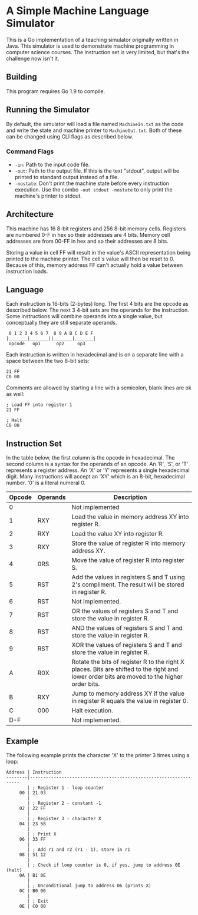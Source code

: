 # A Simple Machine Language Simulator

This is a Go implementation of a teaching simulator originally written in Java. This simulator is used to demonstrate machine programming in computer science courses. The instruction set is very limited, but that's the challenge now isn't it.

## Building

This program requires Go 1.9 to compile.

## Running the Simulator

By default, the simulator will load a file named `MachineIn.txt` as the code and write the state and machine printer to `MachineOut.txt`. Both of these can be changed using CLI flags as described below.

### Command Flags

- `-in`: Path to the input code file.
- `-out`: Path to the output file. If this is the text "stdout", output will be printed to standard output instead of a file.
- `-nostate`: Don't print the machine state before every instruction execution. Use the combo `-out stdout -nostate` to only print the machine's printer to stdout.

## Architecture

This machine has 16 8-bit registers and 256 8-bit memory cells. Registers are numbered 0-F in hex so their addresses are 4 bits. Memory cell addresses are from 00-FF in hex and so their addresses are 8 bits.

Storing a value in cell FF will result in the value's ASCII representation being printed to the machine printer. The cell's value will then be reset to 0. Because of this, memory address FF can't actually hold a value between instruction loads.

## Language

Each instruction is 16-bits (2-bytes) long. The first 4 bits are the opcode as described below. The next 3 4-bit sets are the operands for the instruction. Some instructions will combine operands into a single value, but conceptually they are still separate operands.

```
 0 1 2 3 4 5 6 7  8 9 A B C D E F
|_______|_______||_______|_______|
 opcode   op1      op2     op3
```

Each instruction is written in hexadecimal and is on a separate line with a space between the two 8-bit sets:

```
21 FF
C0 00
```

Comments are allowed by starting a line with a semicolon, blank lines are ok as well:

```
; Load FF into register 1
21 FF

; Halt
C0 00
```

## Instruction Set

In the table below, the first column is the opcode in hexadecimal. The second column is a syntax for the operands of an opcode. An 'R', 'S', or 'T' represents a register address. An 'X' or 'Y' represents a single hexadecimal digit. Many instructions will accept an 'XY' which is an 8-bit, hexadecimal number. '0' is a literal numeral 0.

| Opcode | Operands | Description                                                                                                                                 |
|--------|----------|---------------------------------------------------------------------------------------------------------------------------------------------|
| 0      |          | Not implemented                                                                                                                             |
| 1      | RXY      | Load the value in memory address XY into register R.                                                                                        |
| 2      | RXY      | Load the value XY into register R.                                                                                                          |
| 3      | RXY      | Store the value of register R into memory address XY.                                                                                       |
| 4      | 0RS      | Move the value of register R into register S.                                                                                               |
| 5      | RST      | Add the values in registers S and T using 2's compliment. The result will be stored in register R.                                          |
| 6      | RST      | Not implemented.                                                                                                                            |
| 7      | RST      | OR the values of registers S and T and store the value in register R.                                                                       |
| 8      | RST      | AND the values of registers S and T and store the value in register R.                                                                      |
| 9      | RST      | XOR the values of registers S and T and store the value in register R.                                                                      |
| A      | R0X      | Rotate the bits of register R to the right X places. Bits are shifted to the right and lower order bits are moved to the higher order bits. |
| B      | RXY      | Jump to memory address XY if the value in register R equals the value in register 0.                                                        |
| C      | 000      | Halt execution.                                                                                                                             |
| D-F    |          | Not implemented.                                                                                                                            |

## Example

The following example prints the character 'X' to the printer 3 times using a loop:

```
Address | Instruction
--------|------------------------------------------------------------------
        | ; Register 1 - loop counter
     00 | 21 03
        | 
        | ; Register 2 - constant -1
     02 | 22 FF
        | 
        | ; Register 3 - character X
     04 | 23 58
        | 
        | ; Print X
     06 | 33 FF
        | 
        | ; Add r1 and r2 (r1 - 1), store in r1
     08 | 51 12
        | 
        | ; Check if loop counter is 0, if yes, jump to address 0E (halt)
     0A | B1 0E
        | 
        | ; Unconditional jump to address 06 (prints X)
     0C | B0 06
        | 
        | ; Exit
     0E | C0 00
```